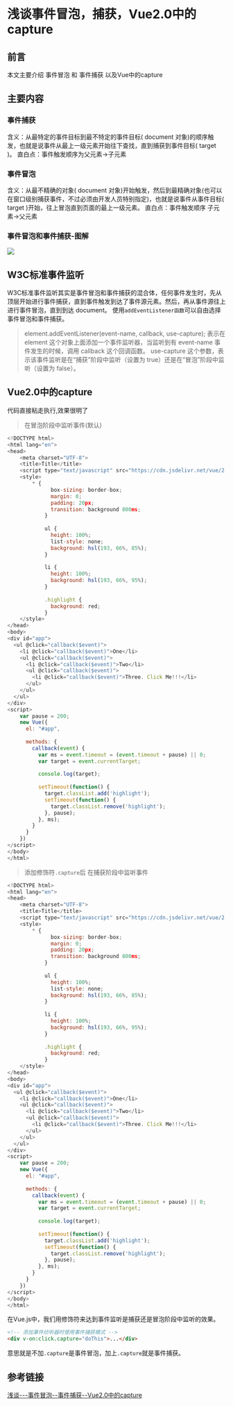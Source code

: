 # 浅谈事件冒泡，捕获，Vue2.0中的capture

## **前言**

本文主要介绍 事件冒泡 和 事件捕获 以及Vue中的capture

## **主要内容**

### 事件捕获

含义：从最特定的事件目标到最不特定的事件目标( document 对象)的顺序触发，也就是说事件从最上一级元素开始往下查找，直到捕获到事件目标( target )。
直白点：事件触发顺序为父元素->子元素

### 事件冒泡

含义：从最不精确的对象( document 对象)开始触发，然后到最精确对象(也可以在窗口级别捕获事件，不过必须由开发人员特别指定)，也就是说事件从事件目标( target )开始，往上冒泡直到页面的最上一级元素。
直白点：事件触发顺序    子元素->父元素

### 事件冒泡和事件捕获-图解

 ![](https://api2.mubu.com/v3/document_image/a4491ea0-b75f-407d-985f-3e12446b3175-3807603.jpg)

## W3C标准事件监听

W3C标准事件监听其实是事件冒泡和事件捕获的混合体，任何事件发生时，先从顶层开始进行事件捕获，直到事件触发到达了事件源元素。然后，再从事件源往上进行事件冒泡，直到到达 document。
使用`addEventListener函数`可以自由选择事件冒泡和事件捕获。

> element.addEventListener(event-name, callback, use-capture);
> 表示在 element 这个对象上面添加一个事件监听器，当监听到有 event-name 事件发生的时候，调用 callback 这个回调函数。 use-capture 这个参数，表示该事件监听是在“捕获”阶段中监听（设置为 true）还是在“冒泡”阶段中监听（设置为 false）。

## Vue2.0中的capture

代码直接粘走执行,效果很明了

> 在冒泡阶段中监听事件(默认)

```javascript
<!DOCTYPE html>
<html lang="en">
<head>
    <meta charset="UTF-8">
    <title>Title</title>
    <script type="text/javascript" src="https://cdn.jsdelivr.net/vue/2.1.3/vue.js"></script>
    <style>
        * {
              box-sizing: border-box;
              margin: 0;
              padding: 20px;
              transition: background 800ms;
            }
            
            ul {
              height: 100%;
              list-style: none;
              background: hsl(193, 66%, 85%);
            }
            
            li {
              height: 100%;
              background: hsl(193, 66%, 95%);
            }
            
            .highlight {
              background: red;
            }
    </style>
</head>
<body>
<div id="app">
  <ul @click="callback($event)">
    <li @click="callback($event)">One</li>
    <ul @click="callback($event)">
      <li @click="callback($event)">Two</li>
      <ul @click="callback($event)">
        <li @click="callback($event)">Three. Click Me!!!</li>
      </ul>
    </ul>
  </ul>
</div>
<script>
    var pause = 200;
    new Vue({
      el: "#app",
    
      methods: {
        callback(event) {
          var ms = event.timeout = (event.timeout + pause) || 0;
          var target = event.currentTarget;
    
          console.log(target);
    
          setTimeout(function() {
            target.classList.add('highlight');
            setTimeout(function() {
              target.classList.remove('highlight');
            }, pause);
          }, ms);
        }
      }
    })
</script>
</body>
</html>
```

> 添加修饰符`.capture`后 在捕获阶段中监听事件

```javascript
<!DOCTYPE html>
<html lang="en">
<head>
    <meta charset="UTF-8">
    <title>Title</title>
    <script type="text/javascript" src="https://cdn.jsdelivr.net/vue/2.1.3/vue.js"></script>
    <style>
        * {
              box-sizing: border-box;
              margin: 0;
              padding: 20px;
              transition: background 800ms;
            }
            
            ul {
              height: 100%;
              list-style: none;
              background: hsl(193, 66%, 85%);
            }
            
            li {
              height: 100%;
              background: hsl(193, 66%, 95%);
            }
            
            .highlight {
              background: red;
            }
    </style>
</head>
<body>
<div id="app">
  <ul @click="callback($event)">
    <li @click="callback($event)">One</li>
    <ul @click="callback($event)">
      <li @click="callback($event)">Two</li>
      <ul @click="callback($event)">
        <li @click="callback($event)">Three. Click Me!!!</li>
      </ul>
    </ul>
  </ul>
</div>
<script>
    var pause = 200;
    new Vue({
      el: "#app",
    
      methods: {
        callback(event) {
          var ms = event.timeout = (event.timeout + pause) || 0;
          var target = event.currentTarget;
    
          console.log(target);
    
          setTimeout(function() {
            target.classList.add('highlight');
            setTimeout(function() {
              target.classList.remove('highlight');
            }, pause);
          }, ms);
        }
      }
    })
</script>
</body>
</html>
```

在Vue.js中，我们用修饰符来达到事件监听是捕获还是冒泡阶段中监听的效果。

```html
<!-- 添加事件侦听器时使用事件捕获模式 -->
<div v-on:click.capture="doThis">...</div>
```

意思就是不加`.capture`是事件冒泡，加上`.capture`就是事件捕获。

## 参考链接

[浅谈---事件冒泡--事件捕获--Vue2.0中的capture](https://segmentfault.com/a/1190000009707295)